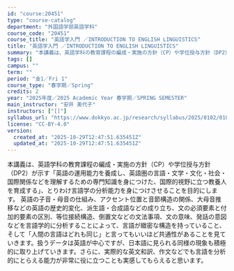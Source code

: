 ```yaml
---
id: "course:20451"
type: "course-catalog"
department: "外国語学部英語学科"
course_code: "20451"
course_title: "英語学入門 ／INTRODUCTION TO ENGLISH LINGUISTICS"
title: "英語学入門 ／INTRODUCTION TO ENGLISH LINGUISTICS"
summary: "本講義は、英語学科の教育課程の編成・実施の方針（CP）や学位授与方針（DP2）が示す「英語の運用能力を養成し、英語圏の言語・文学・文化・社会・国際関係などを理解するための専門知識を身につけた、国際的視野に立つ教養人を育成する」、とりわけ言語…"
tags: []
campus: ""
term: ""
period: "金1／Fri 1"
course_type: "春学期／Spring"
credits: 2
year: "2025年度／2025 Academic Year 春学期／SPRING SEMESTER"
main_instructor: "安井 美代子"
instructors: ["[]"]
syllabus_url: "https://www.dokkyo.ac.jp/research/syllabus/2025/0102/0102_20451_ja_JP.html"
license: "CC-BY-4.0"
version:
  created_at: "2025-10-29T12:47:51.635451Z"
  updated_at: "2025-10-29T12:47:51.635451Z"
---
```

本講義は、英語学科の教育課程の編成・実施の方針（CP）や学位授与方針（DP2）が示す「英語の運用能力を養成し、英語圏の言語・文学・文化・社会・国際関係などを理解するための専門知識を身につけた、国際的視野に立つ教養人を育成する」、とりわけ言語学の分析能力を身につけさせることを目的にします。 英語の子音・母音の仕組み、アクセント位置と音節構造の関係、大母音推移などの英語の歴史的変化、派生語・合成語などの成り立ち、文の必須要素と付加的要素の区別、等位接続構造、倒置文などの文法事項、文の意味、発話の意図などを言語学的に分析することによって、言語が緻密な構造を持っていること、そして「人間の言語はどれも同じ」と言ってもいいほど共通性があることを見ていきます。扱うデータは英語が中心ですが、日本語に見られる同様の現象も積極的に取り上げていきます。さらに、実際的な英文和訳、作文などでも言語を分析的にとらえる能力が非常に役に立つことも実感してもらえると思います。
